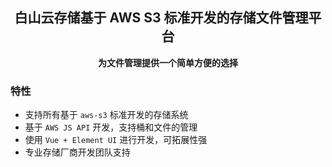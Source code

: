<h2 align="center">白山云存储基于 AWS S3 标准开发的存储文件管理平台</h2>
<p align="center"><b>为文件管理提供一个简单方便的选择</b></p>

### 特性

- 支持所有基于 `aws-s3` 标准开发的存储系统
- 基于 `AWS JS API` 开发，支持桶和文件的管理
- 使用 `Vue + Element UI` 进行开发，可拓展性强
- 专业存储厂商开发团队支持
